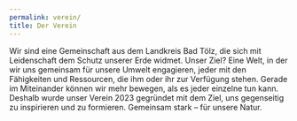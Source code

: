 ```yaml
---
permalink: verein/
title: Der Verein
---
```

Wir sind eine Gemeinschaft aus dem Landkreis Bad Tölz, die sich mit Leidenschaft dem Schutz unserer Erde widmet. 
Unser Ziel? Eine Welt, in der wir uns gemeinsam für unsere Umwelt engagieren, jeder mit den Fähigkeiten und Ressourcen, die ihm oder ihr zur Verfügung stehen.
Gerade im Miteinander können wir mehr bewegen, als es jeder einzelne tun kann. Deshalb wurde unser Verein 2023 gegründet mit dem Ziel, uns gegenseitig zu inspirieren und zu formieren.
Gemeinsam stark – für unsere Natur.
